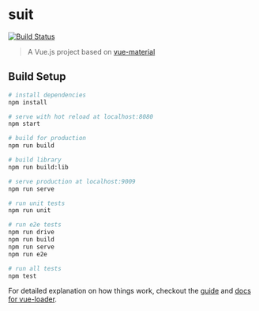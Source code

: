 # suit

[![Build Status][build-image]][build-url]

[build-url]: https://travis-ci.com/benitogf/suit
[build-image]: https://img.shields.io/travis/benitogf/suit/master.svg?style=flat-square

> A Vue.js project based on [vue-material](http://vuematerial.io)

## Build Setup

``` bash
# install dependencies
npm install

# serve with hot reload at localhost:8080
npm start

# build for production
npm run build

# build library
npm run build:lib

# serve production at localhost:9009
npm run serve

# run unit tests
npm run unit

# run e2e tests
npm run drive
npm run build
npm run serve
npm run e2e

# run all tests
npm test
```

For detailed explanation on how things work, checkout the [guide](http://vuejs-templates.github.io/webpack/) and [docs for vue-loader](http://vuejs.github.io/vue-loader).
